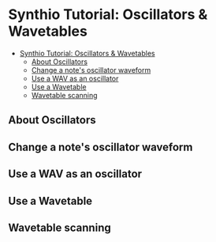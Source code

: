 
# Synthio Tutorial: Oscillators & Wavetables

<!--ts-->
* [Synthio Tutorial: Oscillators &amp; Wavetables](#synthio-tutorial-oscillators--wavetables)
   * [About Oscillators](#about-oscillators)
   * [Change a note's oscillator waveform](#change-a-notes-oscillator-waveform)
   * [Use a WAV as an oscillator](#use-a-wav-as-an-oscillator)
   * [Use a Wavetable](#use-a-wavetable)
   * [Wavetable scanning](#wavetable-scanning)

<!-- Created by https://github.com/ekalinin/github-markdown-toc -->
<!-- Added by: tod, at: Fri Mar 21 09:46:09 PDT 2025 -->

<!--te-->

## About Oscillators

## Change a note's oscillator waveform

## Use a WAV as an oscillator

## Use a Wavetable

## Wavetable scanning


